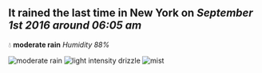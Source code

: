 ## It rained the last time in New York on *September 1st 2016 around 06:05 am*
💧  **moderate rain** *Humidity 88%*

![moderate rain](http://openweathermap.org/img/w/10n.png) ![light intensity drizzle](http://openweathermap.org/img/w/09n.png) ![mist](http://openweathermap.org/img/w/50n.png)
